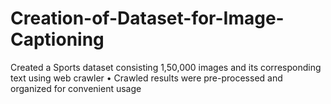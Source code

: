 # Creation-of-Dataset-for-Image-Captioning
Created a Sports dataset consisting 1,50,000 images and its corresponding text using web crawler • Crawled results were pre-processed and organized for convenient usage
